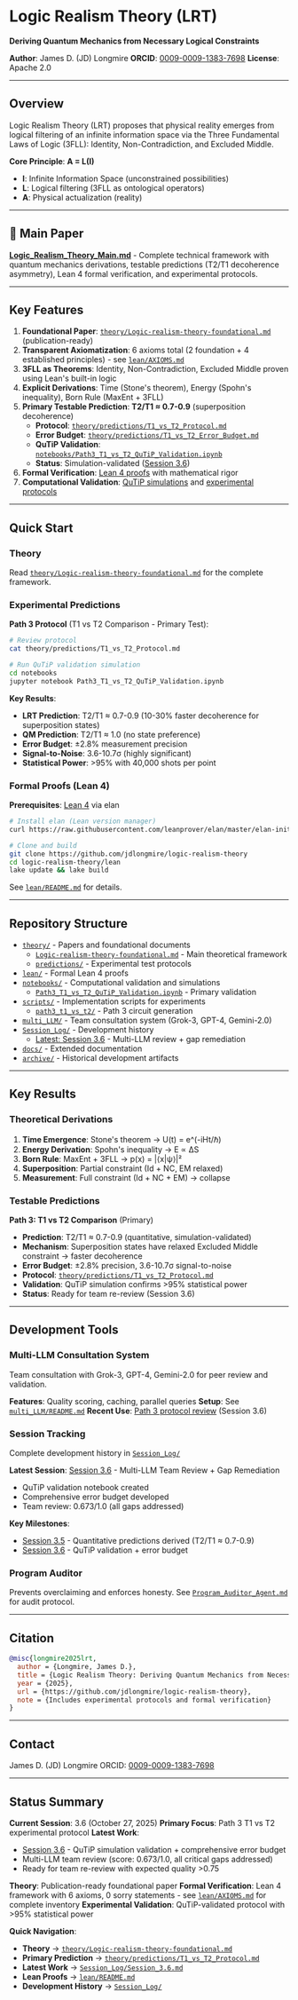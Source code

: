 # Logic Realism Theory (LRT)

**Deriving Quantum Mechanics from Necessary Logical Constraints**

**Author**: James D. (JD) Longmire
**ORCID**: [0009-0009-1383-7698](https://orcid.org/0009-0009-1383-7698)
**License**: Apache 2.0

---

## Overview

Logic Realism Theory (LRT) proposes that physical reality emerges from logical filtering of an infinite information space via the Three Fundamental Laws of Logic (3FLL): Identity, Non-Contradiction, and Excluded Middle.

**Core Principle**: **A = L(I)**
- **I**: Infinite Information Space (unconstrained possibilities)
- **L**: Logical filtering (3FLL as ontological operators)
- **A**: Physical actualization (reality)

---

## 📄 Main Paper

**[Logic_Realism_Theory_Main.md](Logic_Realism_Theory_Main.md)** - Complete technical framework with quantum mechanics derivations, testable predictions (T2/T1 decoherence asymmetry), Lean 4 formal verification, and experimental protocols.

---

## Key Features

1. **Foundational Paper**: [`theory/Logic-realism-theory-foundational.md`](theory/Logic-realism-theory-foundational.md) (publication-ready)
2. **Transparent Axiomatization**: 6 axioms total (2 foundation + 4 established principles) - see [`lean/AXIOMS.md`](lean/AXIOMS.md)
3. **3FLL as Theorems**: Identity, Non-Contradiction, Excluded Middle proven using Lean's built-in logic
4. **Explicit Derivations**: Time (Stone's theorem), Energy (Spohn's inequality), Born Rule (MaxEnt + 3FLL)
5. **Primary Testable Prediction**: **T2/T1 ≈ 0.7-0.9** (superposition decoherence)
   - **Protocol**: [`theory/predictions/T1_vs_T2_Protocol.md`](theory/predictions/T1_vs_T2_Protocol.md)
   - **Error Budget**: [`theory/predictions/T1_vs_T2_Error_Budget.md`](theory/predictions/T1_vs_T2_Error_Budget.md)
   - **QuTiP Validation**: [`notebooks/Path3_T1_vs_T2_QuTiP_Validation.ipynb`](notebooks/Path3_T1_vs_T2_QuTiP_Validation.ipynb)
   - **Status**: Simulation-validated ([Session 3.6](Session_Log/Session_3.6.md))
6. **Formal Verification**: [Lean 4 proofs](lean/) with mathematical rigor
7. **Computational Validation**: [QuTiP simulations](notebooks/) and [experimental protocols](theory/predictions/)

---

## Quick Start

### Theory

Read [`theory/Logic-realism-theory-foundational.md`](theory/Logic-realism-theory-foundational.md) for the complete framework.

### Experimental Predictions

**Path 3 Protocol** (T1 vs T2 Comparison - Primary Test):
```bash
# Review protocol
cat theory/predictions/T1_vs_T2_Protocol.md

# Run QuTiP validation simulation
cd notebooks
jupyter notebook Path3_T1_vs_T2_QuTiP_Validation.ipynb
```

**Key Results**:
- **LRT Prediction**: T2/T1 ≈ 0.7-0.9 (10-30% faster decoherence for superposition states)
- **QM Prediction**: T2/T1 ≈ 1.0 (no state preference)
- **Error Budget**: ±2.8% measurement precision
- **Signal-to-Noise**: 3.6-10.7σ (highly significant)
- **Statistical Power**: >95% with 40,000 shots per point

### Formal Proofs (Lean 4)

**Prerequisites**: [Lean 4](https://leanprover.github.io/lean4/doc/setup.html) via elan

```bash
# Install elan (Lean version manager)
curl https://raw.githubusercontent.com/leanprover/elan/master/elan-init.sh -sSf | sh

# Clone and build
git clone https://github.com/jdlongmire/logic-realism-theory
cd logic-realism-theory/lean
lake update && lake build
```

See [`lean/README.md`](lean/README.md) for details.

---

## Repository Structure

- [`theory/`](theory/) - Papers and foundational documents
  - [`Logic-realism-theory-foundational.md`](theory/Logic-realism-theory-foundational.md) - Main theoretical framework
  - [`predictions/`](theory/predictions/) - Experimental test protocols
- [`lean/`](lean/) - Formal Lean 4 proofs
- [`notebooks/`](notebooks/) - Computational validation and simulations
  - [`Path3_T1_vs_T2_QuTiP_Validation.ipynb`](notebooks/Path3_T1_vs_T2_QuTiP_Validation.ipynb) - Primary validation
- [`scripts/`](scripts/) - Implementation scripts for experiments
  - [`path3_t1_vs_t2/`](scripts/path3_t1_vs_t2/) - Path 3 circuit generation
- [`multi_LLM/`](multi_LLM/) - Team consultation system (Grok-3, GPT-4, Gemini-2.0)
- [`Session_Log/`](Session_Log/) - Development history
  - [Latest: Session 3.6](Session_Log/Session_3.6.md) - Multi-LLM review + gap remediation
- [`docs/`](docs/) - Extended documentation
- [`archive/`](archive/) - Historical development artifacts

---

## Key Results

### Theoretical Derivations

1. **Time Emergence**: Stone's theorem → U(t) = e^(-iHt/ℏ)
2. **Energy Derivation**: Spohn's inequality → E ∝ ΔS
3. **Born Rule**: MaxEnt + 3FLL → p(x) = |⟨x|ψ⟩|²
4. **Superposition**: Partial constraint (Id + NC, EM relaxed)
5. **Measurement**: Full constraint (Id + NC + EM) → collapse

### Testable Predictions

**Path 3: T1 vs T2 Comparison** (Primary)
- **Prediction**: T2/T1 ≈ 0.7-0.9 (quantitative, simulation-validated)
- **Mechanism**: Superposition states have relaxed Excluded Middle constraint → faster decoherence
- **Error Budget**: ±2.8% precision, 3.6-10.7σ signal-to-noise
- **Protocol**: [`theory/predictions/T1_vs_T2_Protocol.md`](theory/predictions/T1_vs_T2_Protocol.md)
- **Validation**: QuTiP simulation confirms >95% statistical power
- **Status**: Ready for team re-review (Session 3.6)

---

## Development Tools

### Multi-LLM Consultation System

Team consultation with Grok-3, GPT-4, Gemini-2.0 for peer review and validation.

**Features**: Quality scoring, caching, parallel queries
**Setup**: See [`multi_LLM/README.md`](multi_LLM/README.md)
**Recent Use**: [Path 3 protocol review](multi_LLM/consultation/path3_t1_vs_t2_review_20251027.txt) (Session 3.6)

### Session Tracking

Complete development history in [`Session_Log/`](Session_Log/)

**Latest Session**: [Session 3.6](Session_Log/Session_3.6.md) - Multi-LLM Team Review + Gap Remediation
- QuTiP validation notebook created
- Comprehensive error budget developed
- Team review: 0.673/1.0 (all gaps addressed)

**Key Milestones**:
- [Session 3.5](Session_Log/Session_3.5.md) - Quantitative predictions derived (T2/T1 ≈ 0.7-0.9)
- [Session 3.6](Session_Log/Session_3.6.md) - QuTiP validation + error budget

### Program Auditor

Prevents overclaiming and enforces honesty.
See [`Program_Auditor_Agent.md`](Program_Auditor_Agent.md) for audit protocol.

---

## Citation

```bibtex
@misc{longmire2025lrt,
  author = {Longmire, James D.},
  title = {Logic Realism Theory: Deriving Quantum Mechanics from Necessary Logical Constraints},
  year = {2025},
  url = {https://github.com/jdlongmire/logic-realism-theory},
  note = {Includes experimental protocols and formal verification}
}
```

---

## Contact

James D. (JD) Longmire
ORCID: [0009-0009-1383-7698](https://orcid.org/0009-0009-1383-7698)

---

## Status Summary

**Current Session**: 3.6 (October 27, 2025)
**Primary Focus**: Path 3 T1 vs T2 experimental protocol
**Latest Work**:
- [Session 3.6](Session_Log/Session_3.6.md) - QuTiP simulation validation + comprehensive error budget
- Multi-LLM team review (score: 0.673/1.0, all critical gaps addressed)
- Ready for team re-review with expected quality >0.75

**Theory**: Publication-ready foundational paper
**Formal Verification**: Lean 4 framework with 6 axioms, 0 sorry statements - see [`lean/AXIOMS.md`](lean/AXIOMS.md) for complete inventory
**Experimental Validation**: QuTiP-validated protocol with >95% statistical power

**Quick Navigation**:
- **Theory** → [`theory/Logic-realism-theory-foundational.md`](theory/Logic-realism-theory-foundational.md)
- **Primary Prediction** → [`theory/predictions/T1_vs_T2_Protocol.md`](theory/predictions/T1_vs_T2_Protocol.md)
- **Latest Work** → [`Session_Log/Session_3.6.md`](Session_Log/Session_3.6.md)
- **Lean Proofs** → [`lean/README.md`](lean/README.md)
- **Development History** → [`Session_Log/`](Session_Log/)
